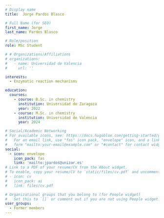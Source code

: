 ```yaml
---
# Display name
title:  Jorge Pardos Blasco

# Full Name (for SEO)
first_name: Jorge
last_name: Pardos Blasco

# Role/position
role: MSc Student

# # Organizations/Affiliations
# organizations:
#   - name: Universidad de Valencia
#     url: ''

interests:
  - Enzymatic reaction mechanisms

education:
  courses:
    - course: B.Sc. in chemistry
      institution: Universidad de Zaragoza
      year: 2022
    - course: M.Sc. in chemistry
      institution: Universidad de Valencia
      year: 2024

# Social/Academic Networking
# For available icons, see: https://docs.hugoblox.com/getting-started/page-builder/#icons
#   For an email link, use "fas" icon pack, "envelope" icon, and a link in the
#   form "mailto:your-email@example.com" or "#contact" for contact widget.
social:
  - icon: envelope
    icon_pack: fas
    link: 'mailto:jpardos@unizar.es'
# Link to a PDF of your resume/CV from the About widget.
# To enable, copy your resume/CV to `static/files/cv.pdf` and uncomment the lines below.
# - icon: cv
#   icon_pack: ai
#   link: files/cv.pdf

# Organizational groups that you belong to (for People widget)
#   Set this to `[]` or comment out if you are not using People widget.
user_groups:
  - Former members
---
```

